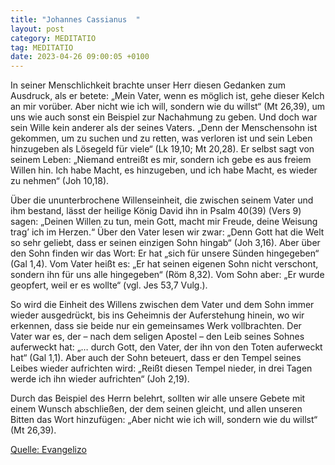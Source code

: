```yaml
---
title: "Johannes Cassianus  "
layout: post
category: MEDITATIO
tag: MEDITATIO
date: 2023-04-26 09:00:05 +0100
---
```

In seiner Menschlichkeit brachte unser Herr diesen Gedanken zum Ausdruck, als er betete: „Mein Vater, wenn es möglich ist, gehe dieser Kelch an mir vorüber. Aber nicht wie ich will, sondern wie du willst“ (Mt 26,39), um uns wie auch sonst ein Beispiel zur Nachahmung zu geben. Und doch war sein Wille kein anderer als der seines Vaters.<!--more--> „Denn der Menschensohn ist gekommen, um zu suchen und zu retten, was verloren ist und sein Leben hinzugeben als Lösegeld für viele“ (Lk 19,10; Mt 20,28). Er selbst sagt von seinem Leben: „Niemand entreißt es mir, sondern ich gebe es aus freiem Willen hin. Ich habe Macht, es hinzugeben, und ich habe Macht, es wieder zu nehmen“ (Joh 10,18).

Über die ununterbrochene Willenseinheit, die zwischen seinem Vater und ihm bestand, lässt der heilige König David ihn in Psalm 40(39) (Vers 9) sagen: „Deinen Willen zu tun, mein Gott, macht mir Freude, deine Weisung trag’ ich im Herzen.“ Über den Vater lesen wir zwar: „Denn Gott hat die Welt so sehr geliebt, dass er seinen einzigen Sohn hingab“ (Joh 3,16). Aber über den Sohn finden wir das Wort: Er hat „sich für unsere Sünden hingegeben“ (Gal 1,4). Vom Vater heißt es: „Er hat seinen eigenen Sohn nicht verschont, sondern ihn für uns alle hingegeben“ (Röm 8,32). Vom Sohn aber: „Er wurde geopfert, weil er es wollte“ (vgl. Jes 53,7 Vulg.).

So wird die Einheit des Willens zwischen dem Vater und dem Sohn immer wieder ausgedrückt, bis ins Geheimnis der Auferstehung hinein, wo wir erkennen, dass sie beide nur ein gemeinsames Werk vollbrachten. Der Vater war es, der – nach dem seligen Apostel – den Leib seines Sohnes auferweckt hat: „… durch Gott, den Vater, der ihn von den Toten auferweckt hat“ (Gal 1,1). Aber auch der Sohn beteuert, dass er den Tempel seines Leibes wieder aufrichten wird: „Reißt diesen Tempel nieder, in drei Tagen werde ich ihn wieder aufrichten“ (Joh 2,19).

Durch das Beispiel des Herrn belehrt, sollten wir alle unsere Gebete mit einem Wunsch abschließen, der dem seinen gleicht, und allen unseren Bitten das Wort hinzufügen: „Aber nicht wie ich will, sondern wie du willst“ (Mt 26,39).



[Quelle: Evangelizo](https://evangeliumtagfuertag.org/DE/gospel)